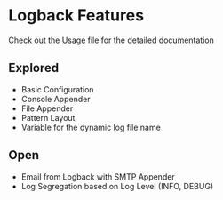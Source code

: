 # Logback Features

 Check out the [Usage](LogBack-Usage.md) file for the detailed documentation

## Explored

* Basic Configuration
* Console Appender 
* File Appender
* Pattern Layout
* Variable for the dynamic log file name

## Open

* Email from Logback with SMTP Appender
* Log Segregation based on Log Level (INFO, DEBUG)
